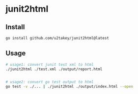# junit2html

## Install

```bash
go install github.com/u2takey/junit2html@latest
```


## Usage

```bash
# usage1: convert junit test xml to html
./junit2html ./test.xml ./output/report.html


# usage2: convert go test output to html
go test -v ./... | ./junit2html ./output/index.html --open
```